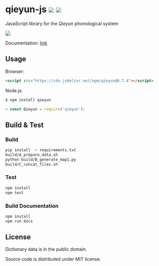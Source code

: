 # qieyun-js [![](https://github.com/nk2028/qieyun-js/workflows/Node.js%20Package/badge.svg)](https://github.com/nk2028/qieyun-js/actions?query=workflow%3A%22Node.js+Package%22) [![](https://data.jsdelivr.com/v1/package/npm/qieyun/badge)](https://www.jsdelivr.com/package/npm/qieyun)

JavaScript library for the _Qieyun_ phonological system

![](https://nk2028.shn.hk/qieyun-js/demo/qieyun-js.png)

Documentation: [link](https://nk2028.shn.hk/qieyun-js/)

## Usage

Browser:

```html
<script src="https://cdn.jsdelivr.net/npm/qieyun@0.7.4"></script>
```

Node.js:

```sh
$ npm install qieyun
```

```javascript
> const Qieyun = require('qieyun');
```

## Build & Test

### Build

```sh
pip install -r requirements.txt
build/A_prepare_data.sh
python build/B_generate_map1.py
build/C_concat_files.sh
```

### Test

```sh
npm install
npm test
```

### Build Documentation

```sh
npm install
npm run docs
```

## License

Dictionary data is in the public domain.

Source code is distributed under MIT license.
